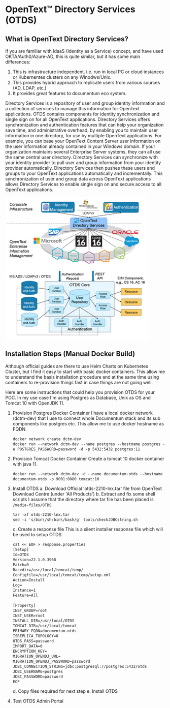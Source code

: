# OpenText™ Directory Services (OTDS)

## What is OpenText Directory Services?
If you are familiar with IdaaS (Identity as a Service) concept, and have used OKTA/Auth0/Azure-AD, this is quite similar, but it has some main differences:
  1. This is infrastructure independent. i.e. run in local PC or cloud instances or Kubernentes clusters on any Winodws/Unix. 
  2. This provides hybrid approach to replicate users from various sources (AD, LDAP, etc.)
  3. It provides great features to documentum eco system.

Directory Services is a repository of user and group identity information and a collection of services to manage this information for OpenText applications. OTDS contains components for identity synchronization and single sign on for all OpenText applications. Directory Services offers synchronization and authentication features that can help your organization save time, and administrative overhead, by enabling you to maintain user information in one directory, for use by multiple OpenText applications. For example, you can base your OpenText Content Server user information on the user information already contained in your Windows domain. If your organization maintains several Enterprise Server systems, they can all use the same central user directory. Directory Services can synchronize with your identity provider to pull user and group information from your identity provider automatically. Directory Services then pushes these users and groups to your OpenText applications automatically and incrementally. This synchronization of user and group data across OpenText applications allows Directory Services to enable single sign on and secure access to all OpenText applications.

<img src="Architecture-1.png" alt="drawing" width="450"/> <img src="Architecture-2.png" alt="drawing" width="450"/>

## Installation Steps (Manual Docker Build)
Although official guides are there to use Helm Charts on Kubernetes Cluster, but I find it easy to start with basic docker containers. This allow me to understand the basis installation procedure and at the same time using containers to re-provision things fast in case things are not going well.

Here are some instructions that could help you provision OTDS for your POC. In my use case I'm using Postgres as Database, Unix as OS and Tomcat 10 with OpenJDK 11.

  1. Provision Postgres Docker Container
     I have a local docker network (dctm-dev) that I use to connect whole Documentum stack and its sub components like postgres etc. 
     This allow me to use docker hostname as FQDN.
     
     ```
     docker network create dctm-dev
     docker run --network dctm-dev --name postgres --hostname postgres -e POSTGRES_PASSWORD=password -d -p 5432:5432 postgres:11
     ```
      
  3. Provision Tomcat Docker Container
     Create a tomcat 10 docker container with java 11.
     
     ```
     docker run --network dctm-dev -d --name documentum-otds --hostname documentum-otds -p 9001:8080 tomcat:10
     ```
     
  4. Install OTDS
     a. Download Official 'otds-2210-lnx.tar' file from OpenText Download Centre (under 'All Products')
     b. Extract and fix some shell scripts
        I assume that the directory where tar file has been placed is `/media-files/OTDS`
        ```
        tar -xf otds-2210-lnx.tar 
        sed -i 's/bin\/sh/bin\/bash/g' tools/checkJDBCstring.sh
        ```
     c. Create a response file
        This is a silent installer response file which will be used to setup OTDS.
        ```
        cat << EOF > response.properties
        [Setup]
        Id=OTDS
        Version=22.1.0.3968
        Patch=0
        Basedir=/usr/local/tomcat/temp/
        Configfile=/usr/local/tomcat/temp/setup.xml
        Action=Install
        Log=
        Instance=1
        Feature=All

        [Property]
        INST_GROUP=root
        INST_USER=root
        INSTALL_DIR=/usr/local/OTDS
        TOMCAT_DIR=/usr/local/tomcat
        PRIMARY_FQDN=documentum-otds
        ISREPLICA_TOPOLOGY=0
        OTDS_PASS=password
        IMPORT_DATA=0
        ENCRYPTION_KEY=
        MIGRATION_OPENDJ_URL=
        MIGRATION_OPENDJ_PASSWORD=password
        JDBC_CONNECTION_STRING=jdbc:postgresql://postgres:5432/otds
        JDBC_USERNAME=postgres
        JDBC_PASSWORD=password
        EOF
        ```
     d. Copy files required for next step
     e. Install OTDS
     
  6. Test OTDS Admin Portal


